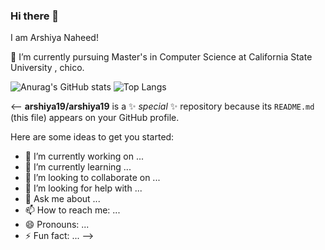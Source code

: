 ### Hi there 👋

I am Arshiya Naheed!

 🔭 I’m currently pursuing Master's in Computer Science at California State University , chico.


   ![Anurag's GitHub stats](https://github-readme-stats.vercel.app/api?username=arshiya19&show=prs_merged&hide=contribs,prs)        ![Top Langs](https://github-readme-stats.vercel.app/api/top-langs/?username=arshiya19&layout=compact)

<-- **arshiya19/arshiya19** is a ✨ _special_ ✨ repository because its `README.md` (this file) appears on your GitHub profile.

Here are some ideas to get you started:

- 🔭 I’m currently working on ...
- 🌱 I’m currently learning ...
- 👯 I’m looking to collaborate on ...
- 🤔 I’m looking for help with ...
- 💬 Ask me about ...
- 📫 How to reach me: ...
- 😄 Pronouns: ...
- ⚡ Fun fact: ...
-->


